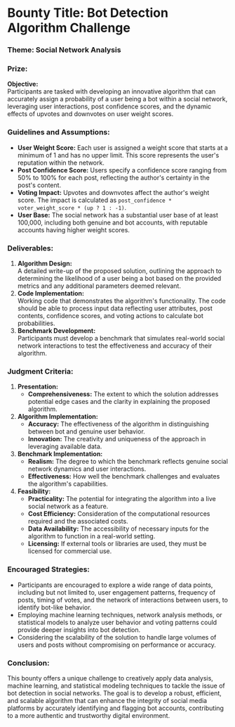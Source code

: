 # Bounty Title: Bot Detection Algorithm Challenge
### Theme: Social Network Analysis
### Prize: 

**Objective:**  
Participants are tasked with developing an innovative algorithm that can accurately assign a probability of a user being a bot within a social network, leveraging user interactions, post confidence scores, and the dynamic effects of upvotes and downvotes on user weight scores.

### Guidelines and Assumptions:

- **User Weight Score:** Each user is assigned a weight score that starts at a minimum of 1 and has no upper limit. This score represents the user's reputation within the network.
- **Post Confidence Score:** Users specify a confidence score ranging from 50% to 100% for each post, reflecting the author's certainty in the post's content.
- **Voting Impact:** Upvotes and downvotes affect the author's weight score. The impact is calculated as `post_confidence * voter_weight_score * (up ? 1 : -1)`.
- **User Base:** The social network has a substantial user base of at least 100,000, including both genuine and bot accounts, with reputable accounts having higher weight scores.

### Deliverables:

1. **Algorithm Design:**  
   A detailed write-up of the proposed solution, outlining the approach to determining the likelihood of a user being a bot based on the provided metrics and any additional parameters deemed relevant.
2. **Code Implementation:**  
   Working code that demonstrates the algorithm's functionality. The code should be able to process input data reflecting user attributes, post contents, confidence scores, and voting actions to calculate bot probabilities.
3. **Benchmark Development:**  
   Participants must develop a benchmark that simulates real-world social network interactions to test the effectiveness and accuracy of their algorithm.

### Judgment Criteria:

1. **Presentation:**  
    - **Comprehensiveness:** The extent to which the solution addresses potential edge cases and the clarity in explaining the proposed algorithm.
2. **Algorithm Implementation:**  
    - **Accuracy:** The effectiveness of the algorithm in distinguishing between bot and genuine user behavior.
    - **Innovation:** The creativity and uniqueness of the approach in leveraging available data.
3. **Benchmark Implementation:**  
    - **Realism:** The degree to which the benchmark reflects genuine social network dynamics and user interactions.
    - **Effectiveness:** How well the benchmark challenges and evaluates the algorithm's capabilities.
4. **Feasibility:**  
    - **Practicality:** The potential for integrating the algorithm into a live social network as a feature.
    - **Cost Efficiency:** Consideration of the computational resources required and the associated costs.
    - **Data Availability:** The accessibility of necessary inputs for the algorithm to function in a real-world setting.
    - **Licensing:** If external tools or libraries are used, they must be licensed for commercial use.

### Encouraged Strategies:

- Participants are encouraged to explore a wide range of data points, including but not limited to, user engagement patterns, frequency of posts, timing of votes, and the network of interactions between users, to identify bot-like behavior.
- Employing machine learning techniques, network analysis methods, or statistical models to analyze user behavior and voting patterns could provide deeper insights into bot detection.
- Considering the scalability of the solution to handle large volumes of users and posts without compromising on performance or accuracy.


### Conclusion:

This bounty offers a unique challenge to creatively apply data analysis, machine learning, and statistical modeling techniques to tackle the issue of bot detection in social networks. The goal is to develop a robust, efficient, and scalable algorithm that can enhance the integrity of social media platforms by accurately identifying and flagging bot accounts, contributing to a more authentic and trustworthy digital environment.
